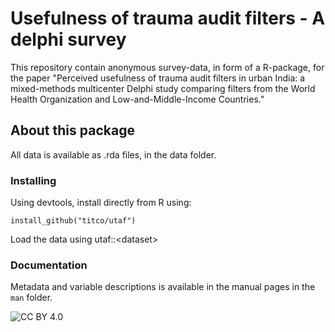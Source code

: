 
# Usefulness of trauma audit filters - A delphi survey

This repository contain anonymous survey-data, in form of a R-package, for the
paper "Perceived usefulness of trauma audit filters in urban India: a
mixed-methods multicenter Delphi study comparing filters from the World
Health Organization and Low-and-Middle-Income Countries."

## About this package

All data is available as .rda files, in the data folder.

### Installing

Using devtools, install directly from R using:

`install_github("titco/utaf")`

Load the data using utaf::\<dataset\>

### Documentation

Metadata and variable descriptions is available in the manual pages in
the `man` folder.

<!-- badges: start -->

![CC BY
4.0](https://img.shields.io/badge/License-CC%20BY%204.0-blue.svg)

<!-- badges: end -->
